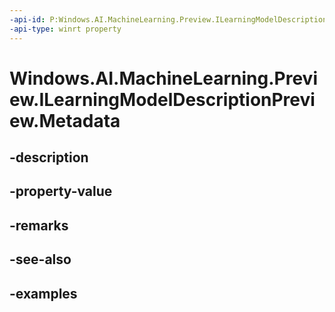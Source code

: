```yaml
---
-api-id: P:Windows.AI.MachineLearning.Preview.ILearningModelDescriptionPreview.Metadata
-api-type: winrt property
---
```


<!-- Property syntax.
public IMapView<string, string> Metadata { get; }
-->

# Windows.AI.MachineLearning.Preview.ILearningModelDescriptionPreview.Metadata

## -description

## -property-value

## -remarks

## -see-also

## -examples

